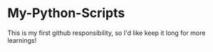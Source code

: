 # My-Python-Scripts

This is my first github responsibility, so I'd like keep it long for more learnings!